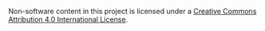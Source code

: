 Non-software content in this project is licensed under a [Creative Commons Attribution 4.0 International License](http://creativecommons.org/licenses/by/4.0/).
